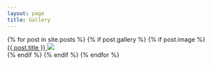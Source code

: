 ```yaml
---
layout: page
title: Gallery
---
```


<div class="gridcontainer">
  <div class="grid">
      {% for post in site.posts %}
        {% if post.gallery %}
          {% if post.image %}
            <div class="gridcell">
              <a class="post-link" href="{{ post.url | prepend: site.baseurl }}">{{ post.title }}
              <img src="{{ post.image }}" />
              </a>
            </div>
          {% endif %}
        {% endif %}
      {% endfor %}
  </div>
</div>
